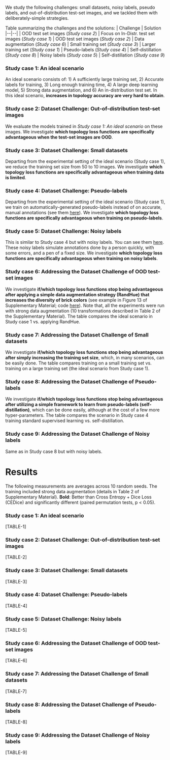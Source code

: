 We study the following challenges: small datasets, noisy labels, pseudo labels, and out-of-distribution test-set images, and we tackled them with deliberately-simple strategies.

Table summarizing the challenges and the solutions:
| Challenge | Solution
|--|--|
| OOD test set images (*Study case 2*) | Focus on In-Distr. test set images (*Study case 1*)
| OOD test set images (*Study case 2*) | Data augmentation (*Study case 6*)
| Small training set (*Study case 3*) | Larger training set (*Study case 1*)
| Pseudo-labels (*Study case 4*) | Self-distillation (*Study case 8*)
| Noisy labels (*Study case 5*) | Self-distillation (*Study case 9*)

### Study case 1: An ideal scenario
An ideal scenario consists of: 1) A sufficiently large training set, 2) Accurate labels for training, 3) Long enough training time, 4) A large deep learning model, 5) Strong data augmentation, and 6) An in-distribution test set.
In this ideal scenario, **increases in topology accuracy are very hard to obtain**.

### Study case 2: Dataset Challenge: Out-of-distribution test-set images
We evaluate the models trained in *Study case 1: An ideal scenario* on these images.
We investigate **which topology loss functions are specifically advantageous when the test-set images are OOD**.

### Study case 3: Dataset Challenge: Small datasets
Departing from the experimental setting of the ideal scenario (Study case 1), we reduce the training set size from 50 to 10 images.
We investigate **which topology loss functions are specifically advantageous when training data is limited**.

### Study case 4: Dataset Challenge: Pseudo-labels
Departing from the experimental setting of the ideal scenario (Study case 1), we train on automatically-generated pseudo-labels instead of on accurate, manual annotations (see them [here](/dataset/train/pseudo/)).
We investigate **which topology loss functions are specifically advantageous when training on pseudo-labels**.

### Study case 5: Dataset Challenge: Noisy labels
This is similar to Study case 4 but with noisy labels. You can see them [here](/dataset/train/noisy/).
These noisy labels simulate annotations done by a person quickly, with some errors, and a pen of a fixed size.
We investigate **which topology loss functions are specifically advantageous when training on noisy labels**.

### Study case 6: Addressing the Dataset Challenge of OOD test-set images
We investigate **if/which topology loss functions stop being advantageous after applying a simple data augmentation strategy (RandHue) that increases the diversity of brick colors** (see example in Figure 13 of Supplementary Material; code [here](lib/transforms.py)).
Note that, all the experiments were run with strong data augmentation (10 transformations described in Table 2 of the Supplementary Material).
The table compares the ideal scenario in Study case 1 vs. applying RandHue.

### Study case 7: Addressing the Dataset Challenge of Small datasets
We investigate **if/which topology loss functions stop being advantageous after simply increasing the training set size**, which, in many scenarios, can be easily done.
The table compares training on a small training set vs. training on a large training set (the ideal scenario from Study case 1).

### Study case 8: Addressing the Dataset Challenge of Pseudo-labels
We investigate **if/which topology loss functions stop being advantageous after utilizing a simple framework to learn from pseudo-labels (self-distillation)**, which can be done easily, although at the cost of a few more hyper-parameters.
The table compares the scenario in Study case 4 training standard supervised learning vs. self-distillation.

### Study case 9: Addressing the Dataset Challenge of Noisy labels
Same as in Study case 8 but with noisy labels.

# Results
The following measurements are averages across 10 random seeds.
The training included strong data augmentation (details in Table 2 of Supplementary Material).
**Bold**: Better than Cross Entropy + Dice Loss (CEDice) and significantly different (paired permutation tests, p < 0.05).

### Study case 1: An ideal scenario
[TABLE-1]

### Study case 2: Dataset Challenge: Out-of-distribution test-set images
[TABLE-2]

### Study case 3: Dataset Challenge: Small datasets
[TABLE-3]

### Study case 4: Dataset Challenge: Pseudo-labels
[TABLE-4]

### Study case 5: Dataset Challenge: Noisy labels
[TABLE-5]

### Study case 6: Addressing the Dataset Challenge of OOD test-set images
[TABLE-6]

### Study case 7: Addressing the Dataset Challenge of Small datasets
[TABLE-7]

### Study case 8: Addressing the Dataset Challenge of Pseudo-labels
[TABLE-8]

### Study case 9: Addressing the Dataset Challenge of Noisy labels
[TABLE-9]

